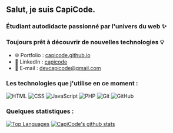 ## **Salut, je suis CapiCode.**

### Étudiant autodidacte passionné par l'univers du web ✨
### Toujours prêt à découvrir de nouvelles technologies 💡

* 🌐 Portfolio  : [capicode.github.io](https://www.linkedin.com/in/giovanni-charles-edouard-a15337179/) 
* 🤵 LinkedIn   : [capicode](https://www.linkedin.com/in/giovanni-charles-edouard-a15337179/) 
* 📧 E-mail     : devcapicode@gmail.com

### Les technologies que j'utilise en ce moment :

![HTML](https://img.shields.io/badge/HTML-black?style=flat-square&logo=html)
![CSS](https://img.shields.io/badge/-CSS-black?style=flat-square&logo=css)
![JavaScript](https://img.shields.io/badge/-JavaScript-black?style=flat-square&logo=javascript)
![PHP](https://img.shields.io/badge/-PHP-black?style=flat-square&logo=php)
![Git](https://img.shields.io/badge/-Git-black?style=flat-square&logo=git)
![GitHub](https://img.shields.io/badge/-GitHub-181717?style=flat-square&logo=github)
<br>

### Quelques statistiques :


[![Top Languages](https://github-readme-stats.vercel.app/api/top-langs/?username=CapiCode&title_color=dbdada&icon_color=dbdada&text_color=3BD98F&&card_width=350&theme=radical&)](https://github.com/CapiCode)
[![CapiCode's github stats](https://github-readme-stats.vercel.app/api?username=CapiCode&title_color=dbdada&icon_color=dbdada&text_color=3BD98F&show_icons=true&theme=radical&line_height=27)](https://github.com/CapiCode)